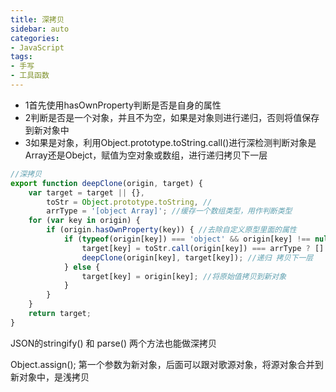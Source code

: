 ```yaml
---
title: 深拷贝
sidebar: auto
categories:
- JavaScript
tags:
- 手写
- 工具函数
---
```

- 1首先使用hasOwnProperty判断是否是自身的属性
- 2判断是否是一个对象，并且不为空，如果是对象则进行递归，否则将值保存到新对象中
- 3如果是对象，利用Object.prototype.toString.call()进行深检测判断对象是Array还是Obejct，赋值为空对象或数组，进行递归拷贝下一层
``` js
//深拷贝
export function deepClone(origin, target) {
	var target = target || {},
		toStr = Object.prototype.toString, //
		arrType = '[object Array]'; //缓存一个数组类型，用作判断类型
	for (var key in origin) {
		if (origin.hasOwnProperty(key)) { //去除自定义原型里面的属性		//null -> object	
			if (typeof(origin[key]) === 'object' && origin[key] !== null) { //判断属性类型是否为引用类型
				target[key] = toStr.call(origin[key]) === arrType ? [] : {};
				deepClone(origin[key], target[key]); //递归 拷贝下一层
			} else {
				target[key] = origin[key]; //将原始值拷贝到新对象
			}
		}
	}
	return target;
}
```

JSON的stringify() 和 parse() 两个方法也能做深拷贝

Object.assign(); 第一个参数为新对象，后面可以跟对歌源对象，将源对象合并到新对象中，是浅拷贝